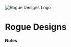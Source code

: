 ![Rogue Designs Logo](https://storage.googleapis.com/stiles-images/RogueLogo-256x158.png)

# Rogue Designs #

**Notes**
